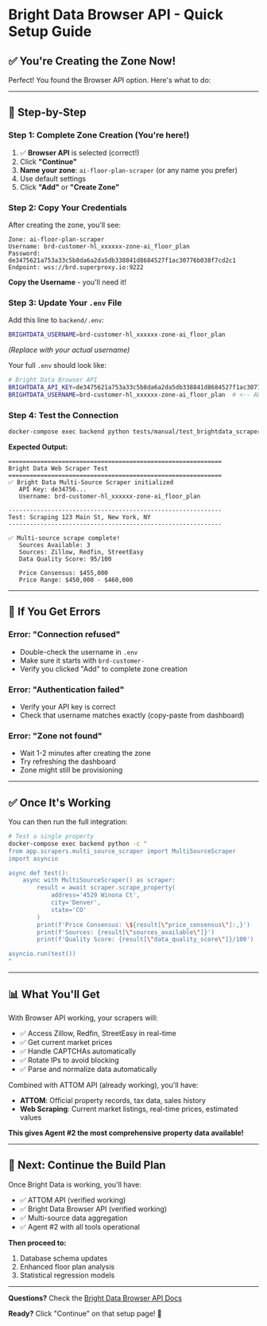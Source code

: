 # Bright Data Browser API - Quick Setup Guide

## ✅ You're Creating the Zone Now!

Perfect! You found the Browser API option. Here's what to do:

---

## 🚀 Step-by-Step

### Step 1: Complete Zone Creation (You're here!)

1. ✅ **Browser API** is selected (correct!)
2. Click **"Continue"**
3. **Name your zone**: `ai-floor-plan-scraper` (or any name you prefer)
4. Use default settings
5. Click **"Add"** or **"Create Zone"**

### Step 2: Copy Your Credentials

After creating the zone, you'll see:

```
Zone: ai-floor-plan-scraper
Username: brd-customer-hl_xxxxxx-zone-ai_floor_plan
Password: de3475621a753a33c5b8da6a2da5db338841d8684527f1ac30776b038f7cd2c1
Endpoint: wss://brd.superproxy.io:9222
```

**Copy the Username** - you'll need it!

### Step 3: Update Your `.env` File

Add this line to `backend/.env`:

```bash
BRIGHTDATA_USERNAME=brd-customer-hl_xxxxxx-zone-ai_floor_plan
```

*(Replace with your actual username)*

Your full `.env` should look like:

```bash
# Bright Data Browser API
BRIGHTDATA_API_KEY=de3475621a753a33c5b8da6a2da5db338841d8684527f1ac30776b038f7cd2c1
BRIGHTDATA_USERNAME=brd-customer-hl_xxxxxx-zone-ai_floor_plan  # <-- ADD THIS
```

### Step 4: Test the Connection

```bash
docker-compose exec backend python tests/manual/test_brightdata_scrapers.py
```

**Expected Output:**
```
============================================================
Bright Data Web Scraper Test
============================================================
✅ Bright Data Multi-Source Scraper initialized
   API Key: de34756...
   Username: brd-customer-hl_xxxxxx-zone-ai_floor_plan

------------------------------------------------------------
Test: Scraping 123 Main St, New York, NY
------------------------------------------------------------

✅ Multi-source scrape complete!
   Sources Available: 3
   Sources: Zillow, Redfin, StreetEasy
   Data Quality Score: 95/100
   
   Price Consensus: $455,000
   Price Range: $450,000 - $460,000
```

---

## 🔧 If You Get Errors

### Error: "Connection refused"
- Double-check the username in `.env`
- Make sure it starts with `brd-customer-`
- Verify you clicked "Add" to complete zone creation

### Error: "Authentication failed"
- Verify your API key is correct
- Check that username matches exactly (copy-paste from dashboard)

### Error: "Zone not found"
- Wait 1-2 minutes after creating the zone
- Try refreshing the dashboard
- Zone might still be provisioning

---

## ✅ Once It's Working

You can then run the full integration:

```bash
# Test a single property
docker-compose exec backend python -c "
from app.scrapers.multi_source_scraper import MultiSourceScraper
import asyncio

async def test():
    async with MultiSourceScraper() as scraper:
        result = await scraper.scrape_property(
            address='4529 Winona Ct',
            city='Denver',
            state='CO'
        )
        print(f'Price Consensus: \${result[\"price_consensus\"]:,}')
        print(f'Sources: {result[\"sources_available\"]}')
        print(f'Quality Score: {result[\"data_quality_score\"]}/100')

asyncio.run(test())
"
```

---

## 📊 What You'll Get

With Browser API working, your scrapers will:
- ✅ Access Zillow, Redfin, StreetEasy in real-time
- ✅ Get current market prices
- ✅ Handle CAPTCHAs automatically
- ✅ Rotate IPs to avoid blocking
- ✅ Parse and normalize data automatically

Combined with ATTOM API (already working), you'll have:
- **ATTOM**: Official property records, tax data, sales history
- **Web Scraping**: Current market listings, real-time prices, estimated values

**This gives Agent #2 the most comprehensive property data available!**

---

## 🎯 Next: Continue the Build Plan

Once Bright Data is working, you'll have:
- ✅ ATTOM API (verified working)
- ✅ Bright Data Browser API (verified working)
- ✅ Multi-source data aggregation
- ✅ Agent #2 with all tools operational

**Then proceed to:**
1. Database schema updates
2. Enhanced floor plan analysis
3. Statistical regression models

---

**Questions?** Check the [Bright Data Browser API Docs](https://docs.brightdata.com/scraping-automation/scraping-browser/quickstart)

**Ready?** Click "Continue" on that setup page! 🚀
